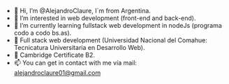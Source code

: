 - 👋 Hi, I’m @AlejandroClaure, I´m from Argentina.
- 👀 I’m interested in web development (front-end and back-end).
- 🌱 I’m currently learning fullstack web development in nodeJs (programa codo a codo bs.as).
- 🌱 Full stack web development (Universidad Nacional del Comahue: Tecnicatura Universitaria en Desarrollo Web).
- 💞️ Cambridge Certificate B2.
- 📫 You can get in contact with me vía mail: alejandroclaure01@gmail.com

<!---
AlejandroClaure/AlejandroClaure is a ✨ special ✨ repository because its `README.md` (this file) appears on your GitHub profile.
You can click the Preview link to take a look at your changes.
--->
